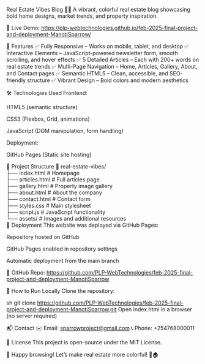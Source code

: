Real Estate Vibes Blog 🏡🎨
A vibrant, colorful real estate blog showcasing bold home designs, market trends, and property inspiration.

🔗 Live Demo: https://plp-webtechnologies.github.io/feb-2025-final-project-and-deployment-ManotiSparrow/

📌 Features
✅ Fully Responsive – Works on mobile, tablet, and desktop
✅ Interactive Elements – JavaScript-powered newsletter form, smooth scrolling, and hover effects
✅ 5 Detailed Articles – Each with 200+ words on real estate trends
✅ Multi-Page Navigation – Home, Articles, Gallery, About, and Contact pages
✅ Semantic HTML5 – Clean, accessible, and SEO-friendly structure
✅ Vibrant Design – Bold colors and modern aesthetics

🛠 Technologies Used
Frontend:

HTML5 (semantic structure)

CSS3 (Flexbox, Grid, animations)

JavaScript (DOM manipulation, form handling)

Deployment:

GitHub Pages (Static site hosting)

📂 Project Structure
📁 real-estate-vibes/  
├── index.html          # Homepage  
├── articles.html       # Full articles page  
├── gallery.html        # Property image gallery  
├── about.html          # About the company  
├── contact.html        # Contact form  
├── styles.css          # Main stylesheet  
├── script.js           # JavaScript functionality  
└── assets/             # Images and additional resources  
🚀 Deployment
This website was deployed via GitHub Pages:

Repository hosted on GitHub

GitHub Pages enabled in repository settings

Automatic deployment from the main branch

🔗 GitHub Repo: https://github.com/PLP-WebTechnologies/feb-2025-final-project-and-deployment-ManotiSparrow

📝 How to Run Locally
Clone the repository:

sh
git clone https://github.com/PLP-WebTechnologies/feb-2025-final-project-and-deployment-ManotiSparrow.git
Open index.html in a browser (no server required)

📬 Contact
✉️ Email: sparrowproject@gmail.com
📞 Phone: +254768000011

📜 License
This project is open-source under the MIT License.

🌟 Happy browsing! Let’s make real estate more colorful! 🎨🏠
